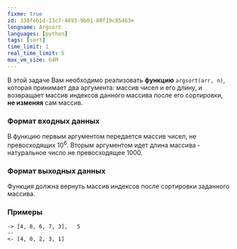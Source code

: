 ```yaml
---
fixme: true
id: 330feb1d-13c7-4893-9b01-80f19c85463e
longname: Argsort
languages: [python]
tags: [sort]
time_limit: 1
real_time_limit: 5
max_vm_size: 64M
---
```



В этой задаче Вам необходимо реализовать **функцию** `argsort(arr, n)`, которая принимает два аргумента: массив чисел и его длину, и возвращает массив индексов данного массива после его сортировки, **не изменяя** сам массив.

### Формат входных данных

В функцию первым аргументом передается массив чисел, не превосходящих 10<sup>6</sup>. Вторым аргументом идет длина массива - натуральное число не превосходящее 1000.

### Формат выходных данных

Функция должна вернуть массив индексов после сортировки заданного массива. 

### Примеры

```
-> [4, 8, 6, 7, 3],   5
--
<- [4, 0, 2, 3, 1]
```
